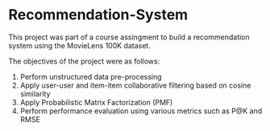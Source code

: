 # Recommendation-System

This project was part of a course assingment to build a recommendation system using the MovieLens 100K dataset. 

The objectives of the project were as follows:

1) Perform unstructured data pre-processing
2) Apply user-user and item-item collaborative filtering based on cosine similarity 
3) Apply Probabilistic Matrix Factorization (PMF)
3) Perform performance evaluation using various metrics such as P@K and RMSE
